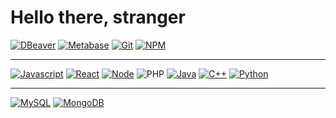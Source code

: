 # Hello there, stranger

[![DBeaver](https://img.shields.io/badge/DBeaver-%23382923?style=for-the-badge&logo=dbeaver&logoColor=white)](https://dbeaver.io/)
[![Metabase](https://img.shields.io/badge/Metabase-%23509EE3?style=for-the-badge&logo=metabase&logoColor=white)](https://www.metabase.com/)
[![Git](https://img.shields.io/badge/Git-%23F05032?style=for-the-badge&logo=git&logoColor=white)](https://git-scm.com/)
[![NPM](https://img.shields.io/badge/npm-red?style=for-the-badge&logo=NPM)](https://www.npmjs.com/)
***
[![Javascript](https://img.shields.io/badge/Javascript-grey?style=for-the-badge&logo=javascript)](https://developer.mozilla.org/en-US/docs/Web/JavaScript)
[![React](https://img.shields.io/badge/react-black?style=for-the-badge&logo=react&logoColor=#23272f&logoSize=auto)](https://react.dev/)
[![Node](https://img.shields.io/badge/Node-green?style=for-the-badge&logo=nodedotjs&logoColor=white)](https://nodejs.org/en)
![PHP](https://img.shields.io/badge/PHP-mediumslateblue?style=for-the-badge&logo=php&logoColor=white&logoSize=auto) 
[![Java](https://img.shields.io/badge/Java-red?style=for-the-badge&logo=openjdk)](https://www.java.com/en/)
[![C++](https://img.shields.io/badge/Cpp-blue?style=for-the-badge&logo=c%2B%2B)](https://isocpp.org/)
[![Python](https://img.shields.io/badge/Python-yellow?style=for-the-badge&logo=Python&logoColor=blue&logoSize=auto)](https://www.python.org/)
***
[![MySQL](https://img.shields.io/badge/MySQL-blue?style=for-the-badge&logo=mysql&logoColor=white&logoSize=auto)](https://www.mysql.com/)
[![MongoDB](https://img.shields.io/badge/MongoDB-%2347A248?style=for-the-badge&logo=mongodb&logoColor=white)](https://www.mongodb.com/)
<!--
**HowDoYouWriteACommentLineAgain/HowDoYouWriteACommentLineAgain** is a ✨ _special_ ✨ repository because its `README.md` (this file) appears on your GitHub profile.

Here are some ideas to get you started:

- 🔭 I’m currently working on ...
- 🌱 I’m currently learning ...
- 👯 I’m looking to collaborate on ...
- 🤔 I’m looking for help with ...
- 💬 Ask me about ...
- 📫 How to reach me: ...
- 😄 Pronouns: ...
- ⚡ Fun fact: ...
-->
